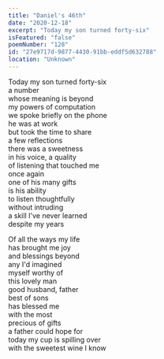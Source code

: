 ```yaml
---
title: "Daniel's 46th"
date: "2020-12-18"
excerpt: "Today my son turned forty-six"
isFeatured: "false"
poemNumber: "128"
id: "27e9717d-9877-4430-91bb-eddf5d632788"
location: "Unknown"
---
```


Today my son turned forty-six  
a number  
whose meaning is beyond  
my powers of computation  
we spoke briefly on the phone  
he was at work  
but took the time to share  
a few reflections  
there was a sweetness  
in his voice, a quality  
of listening that touched me  
once again  
one of his many gifts  
is his ability  
to listen thoughtfully  
without intruding  
a skill I've never learned  
despite my years

Of all the ways my life  
has brought me joy  
and blessings beyond  
any I'd imagined  
myself worthy of  
this lovely man  
good husband, father  
best of sons  
has blessed me  
with the most  
precious of gifts  
a father could hope for  
today my cup is spilling over  
with the sweetest wine I know
